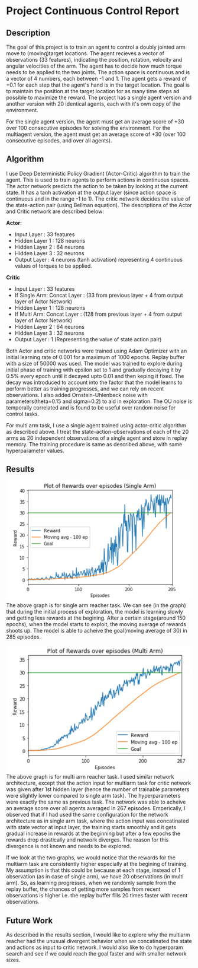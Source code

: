 # Project Continuous Control Report

## Description

The goal of this project is to train an agent to control a doubly jointed arm move to (moving)target locations. The agent recieves a vector of observations (33 features), indicating the position, rotation, velocity and angular velocities of the arm. The agent has to decide how much torque needs to be applied to the two joints. The action space is continuous and is a vector of 4 numbers, each between -1 and 1. The agent gets a reward of +0.1 for each step that the agent's hand is in the target location. The goal is to maintain the position at the target location for as many time steps ad possible to maximize the reward. The project has a single agent version and another version with 20 identical agents, each with it's own copy of the environment.

For the single agent version, the agent must get an average score of +30 over 100 consecutive episodes for solving the environment. For the multiagent version, the agent must get an average score of +30 (over 100 consecutive episodes, and over all agents). 

## Algorithm

I use Deep Deterministic Policy Gradient (Actor-Critic) algorithm to train the agent. This is used to train agents to perform actions in continuous spaces. The actor network predicts the action to be taken by looking at the current state. It has a tanh activation at the output layer (since action space is continuous and in the range -1 to 1). The critic network decides the value of the state-action pair (using Bellman equation). The descriptions of the Actor and Critic network are described below:

**Actor:**

- Input Layer    : 33 features
- Hidden Layer 1 : 128 neurons
- Hidden Layer 2 : 64 neurons
- Hidden Layer 3 : 32 neurons
- Output Layer   : 4 neurons (tanh activation) representing 4 continuous values of torques to be applied.

**Critic**

- Input Layer    : 33 features
- If Single Arm: 
	Concat Layer : (33 from previous layer + 4 from output layer of Actor Network)
- Hidden Layer 1 : 128 neurons
- If Multi Arm: 
	Concat Layer : (128 from previous layer + 4 from output layer of Actor Network)
- Hidden Layer 2 : 64 neurons
- Hidden Layer 3 : 32 neurons
- Output Layer   : 1 (Representing the value of state action pair)

Both Actor and critic networks were trained using Adam Optimizer with an initial learning rate of 0.001 for a maximum of 1000 epochs. Replay buffer with a size of 50000 was used. The model was trained to explore during initial phase of training with epsilon set to 1 and gradually decaying it by 0.5% every epoch until it decayed upto 0.01 and then keping it fixed. The decay was introduced to account into the factor that the model learns to perform better as training progresses, and we can rely on recent observations. I also added Ornstein-Uhlenbeck noise with parameters(theta=0.15 and sigma=0.2) to aid in exploration. The OU noise is temporally correlated and is found to be useful over random noise for control tasks.

For multi arm task, I use a single agent trained using actor-critic algorithm as described above. I treat the state-action-observations of each of the 20 arms as 20 independent observations of a single agent and store in replay memory. The training procedure is same as described above, with same hyperparameter values. 

## Results

![result](images/result_single_arm.png)
The above graph is for single arm reacher task. We can see (in the graph) that during the initial process of exploration, the model is learning slowly and getting less rewards at the begining. After a certain stage(around 150 epochs), when the model starts to exploit, the moving average of rewards shoots up. The model is able to acheive the goal(moving average of 30) in 285 episodes. 

![result](images/result_multi_arm.png)
The above graph is for multi arm reacher task. I used similar network architecture, except that the action input for multiarm task for critic network was given after 1st hidden layer (hence the number of trainable parameters were slightly lower compared to single arm task). The hyperparameters were exactly the same as previous task. The network was able to acheive an average score over all agents averaged in 267 episodes. Emperically, I observed that if I had used the same configuration for the network architecture as in single arm task, where the action input was concatinated with state vector at input layer, the training starts smoothly and it gets gradual increase in rewards at the beginning but after a few epochs the rewards drop drastically and network diverges. The reason for this divergence is not known and needs to be explored.   

If we look at the two graphs, we would notice that the rewards for the multiarm task are consistently higher especially at the begining of training. My assumption is that this could be because at each stage, instead of 1 observation (as in case of single arm), we have 20 observations (in multi arm). So, as learning progresses, when we randomly sample from the replay buffer, the chances of getting more samples from recent observations is higher i.e. the replay buffer fills 20 times faster with recent observations.

## Future Work

As described in the results section, I would like to explore why the multiarm reacher had the unusual divergent behavior when we concatinated the state and actions as input to critic network. I would also like to do hyperparam search and see if we could reach the goal faster and with smaller network sizes. 